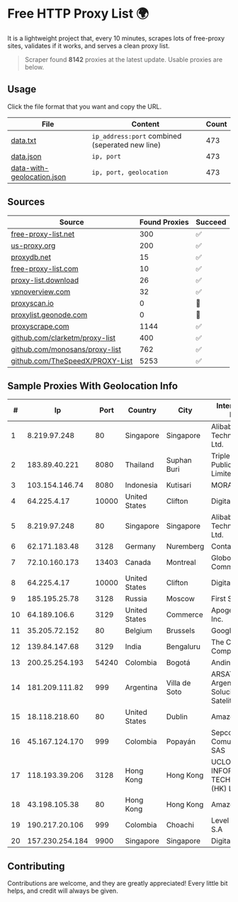 
# Free HTTP Proxy List 🌍

It is a lightweight project that, every 10 minutes, scrapes lots of free-proxy sites, validates if it works, and serves a clean proxy list.


> Scraper found **8142** proxies at the latest update. Usable proxies are below.

## Usage

Click the file format that you want and copy the URL.


|File|Content|Count|
|----|-------|-----|
|[data.txt](https://raw.githubusercontent.com/themiralay/Proxy-List-World/master/data.txt)|`ip_address:port` combined (seperated new line)|473|
|[data.json](https://raw.githubusercontent.com/themiralay/Proxy-List-World/master/data.json)|`ip, port`|473|
|[data-with-geolocation.json](https://raw.githubusercontent.com/themiralay/Proxy-List-World/master/data-with-geolocation.json)|`ip, port, geolocation`|473|

## Sources

|Source|Found Proxies|Succeed|
|------|-------------|-------|
|[free-proxy-list.net](https://free-proxy-list.net)|300|✅|
|[us-proxy.org](https://www.us-proxy.org)|200|✅|
|[proxydb.net](http://proxydb.net)|15|✅|
|[free-proxy-list.com](https://free-proxy-list.com/?page=&port=&type%5B%5D=http&type%5B%5D=https&up_time=0&search=Search)|10|✅|
|[proxy-list.download](https://www.proxy-list.download/HTTP)|26|✅|
|[vpnoverview.com](https://vpnoverview.com/privacy/anonymous-browsing/free-proxy-servers)|32|✅|
|[proxyscan.io](https://www.proxyscan.io)|0|🚫|
|[proxylist.geonode.com](https://proxylist.geonode.com/api/proxy-list?limit=300&page=1&sort_by=lastChecked&sort_type=desc&protocols=http,https)|0|🚫|
|[proxyscrape.com](https://api.proxyscrape.com/v2/?request=displayproxies&protocol=http&timeout=10000&country=all&ssl=all&anonymity=all)|1144|✅|
|[github.com/clarketm/proxy-list](https://raw.githubusercontent.com/clarketm/proxy-list/master/proxy-list-raw.txt)|400|✅|
|[github.com/monosans/proxy-list](https://raw.githubusercontent.com/monosans/proxy-list/main/proxies/http.txt)|762|✅|
|[github.com/TheSpeedX/PROXY-List](https://raw.githubusercontent.com/TheSpeedX/PROXY-List/master/http.txt)|5253|✅|


## Sample Proxies With Geolocation Info

|#|Ip|Port|Country|City|Internet Service Provider|
|-|--|----|-------|----|-------------------------|
|1|8.219.97.248|80|Singapore|Singapore|Alibaba (US) Technology Co., Ltd.|
|2|183.89.40.221|8080|Thailand|Suphan Buri|Triple T Broadband Public Company Limited|
|3|103.154.146.74|8080|Indonesia|Kutisari|MORATELINDONAP|
|4|64.225.4.17|10000|United States|Clifton|DigitalOcean, LLC|
|5|8.219.97.248|80|Singapore|Singapore|Alibaba (US) Technology Co., Ltd.|
|6|62.171.183.48|3128|Germany|Nuremberg|Contabo GmbH|
|7|72.10.160.173|13403|Canada|Montreal|GloboTech Communications|
|8|64.225.4.17|10000|United States|Clifton|DigitalOcean, LLC|
|9|185.195.25.78|3128|Russia|Moscow|First Server Limited|
|10|64.189.106.6|3129|United States|Commerce|Apogee Telecom Inc.|
|11|35.205.72.152|80|Belgium|Brussels|Google LLC|
|12|139.84.147.68|3129|India|Bengaluru|The Constant Company, LLC|
|13|200.25.254.193|54240|Colombia|Bogotá|Andinet ON Line|
|14|181.209.111.82|999|Argentina|Villa de Soto|ARSAT - Empresa Argentina de Soluciones Satelitales S.A|
|15|18.118.218.60|80|United States|Dublin|Amazon.com, Inc.|
|16|45.167.124.170|999|Colombia|Popayán|Sepcom Comunicaciones SAS|
|17|118.193.39.206|3128|Hong Kong|Hong Kong|UCLOUD INFORMATION TECHNOLOGY (HK) LIMITED|
|18|43.198.105.38|80|Hong Kong|Hong Kong|Amazon.com, Inc.|
|19|190.217.20.106|999|Colombia|Choachi|Level 3 Colombia S.A|
|20|157.230.254.184|9900|Singapore|Singapore|DigitalOcean, LLC|



## Contributing

Contributions are welcome, and they are greatly appreciated! Every
little bit helps, and credit will always be given.


